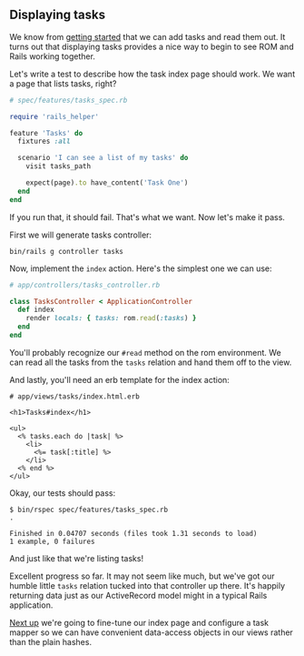 ## Displaying tasks

We know from [getting started](/tutorials/rails/getting-started) that we
can add tasks and read them out. It turns out that displaying tasks provides
a nice way to begin to see ROM and Rails working together.

Let's write a test to describe how the task index page should work. We
want a page that lists tasks, right?

``` ruby
# spec/features/tasks_spec.rb

require 'rails_helper'

feature 'Tasks' do
  fixtures :all

  scenario 'I can see a list of my tasks' do
    visit tasks_path

    expect(page).to have_content('Task One')
  end
end
```

If you run that, it should fail. That's what we want. Now let's make it
pass.

First we will generate tasks controller:

``` shell
bin/rails g controller tasks
```

Now, implement the `index` action. Here's the simplest one we can use:

``` ruby
# app/controllers/tasks_controller.rb

class TasksController < ApplicationController
  def index
    render locals: { tasks: rom.read(:tasks) }
  end
end
```

You'll probably recognize our `#read` method on the rom environment. We can
read all the tasks from the `tasks` relation and hand them off to the view.

And lastly, you'll need an erb template for the index action:

``` erb
# app/views/tasks/index.html.erb

<h1>Tasks#index</h1>

<ul>
  <% tasks.each do |task| %>
    <li>
      <%= task[:title] %>
    </li>
  <% end %>
</ul>
```

Okay, our tests should pass:

``` shell
$ bin/rspec spec/features/tasks_spec.rb
.

Finished in 0.04707 seconds (files took 1.31 seconds to load)
1 example, 0 failures
```

And just like that we're listing tasks!

Excellent progress so far. It may not seem like much, but we've got our
humble little `tasks` relation tucked into that controller up there. It's
happily returning data just as our ActiveRecord model might in a typical
Rails application.

[Next up](/tutorials/rails/task-relation) we're going to fine-tune our index
page and configure a task mapper so we can have convenient data-access objects
in our views rather than the plain hashes.
